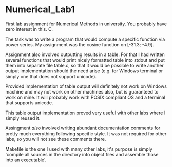 Numerical_Lab1
======

First lab assignment for Numerical Methods in university. You probably have zero interest in this. C.

The task was to write a program that would compute a specific function via power series. My assignment was the cosine function on [-31.3; -4.9].

Assignment also involved outputting results in a table. For that I had written several functions that would print nicely formatted table into stdout and put them into separate file table.c, so that it would be possible to write another output implementation should the need arise (e.g. for Windows terminal or simply one that does not support unicode).

Provided implementation of table output will definitely not work on Windows machine and may not work on other machines also, but is guaranteed to work on mine. It will probably work with POSIX compliant OS and a terminal that supports unicode.

This table output implementation proved very useful with other labs where I simply reused it.

Assingment *also* involved writing abundant documentation comments for pretty much everything following specific style. It was not required for other labs, so you will not see these comments there.

Makefile is the one I used with many other labs, it's purpose is simply 'compile all sources in the directory into object files and assemble those into an executable'.